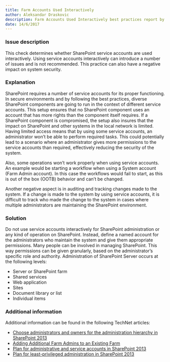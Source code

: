 ```yaml
---
title: Farm Accounts Used Interactively
author: Aleksandar Draskovic
description: Farm Accounts Used Interactively best practices report by SPDocKit check determines whether SharePoint service accounts are used interactively. 
date: 14/6/2017
---
```

### Issue description

This check determines whether SharePoint service accounts are used interactively. Using service accounts interactively can introduce a number of issues and is not recommended. This practice can also have a negative impact on system security.

### Explanation

SharePoint requires a number of service accounts for its proper functioning. In secure environments and by following the best practices, diverse SharePoint components are going to run in the context of different service accounts. This setup ensures that no SharePoint component uses an account that has more rights than the component itself requires. If a SharePoint component is compromised, the setup also insures that the impact on SharePoint and other systems in the local network is limited. Having limited access means that by using some service accounts, an administrator won’t be able to perform required tasks. This could potentially lead to a scenario where an administrator gives more permissions to the service accounts than required, effectively reducing the security of the system.

Also, some operations won’t work properly when using service accounts. An example would be starting a workflow when using a System account (Farm Admin account). In this case the workflows would fail to start, as this is out of the box (OOTB) behavior and can’t be changed.

Another negative aspect is in auditing and tracking changes made to the system. If a change is made to the system by using service accounts, it is difficult to track who made the change to the system in cases where multiple administrators are maintaining the SharePoint environment.

### Solution

Do not use service accounts interactively for SharePoint administration or any kind of operation on SharePoint. Instead, define a named account for the administrators who maintain the system and give them appropriate permissions. Many people can be involved in managing SharePoint. This way permissions can be given granularly, based on the administrator’s specific role and authority. Administration of SharePoint Server occurs at the following levels:

* Server or SharePoint farm
* Shared services
* Web application
* Sites
* Document library or list
* Individual items

### Additional information

Additional information can be found in the following TechNet articles:

* [Choose administrators and owners for the administration hierarchy in SharePoint 2013](https://technet.microsoft.com/en-us/library/cc263291.aspx)
* [Adding Additional Farm Admins to an Existing Farm](http://blogs.devhorizon.com/reza/2012/03/07/adding-additional-farm-admins-to-an-existing-farm/)
* [Plan for administrative and service accounts in SharePoint 2013](https://technet.microsoft.com/en-us/library/cc263445.aspx)
* [Plan for least-privileged administration in SharePoint 2013](https://technet.microsoft.com/en-us/library/hh377944.aspx)
